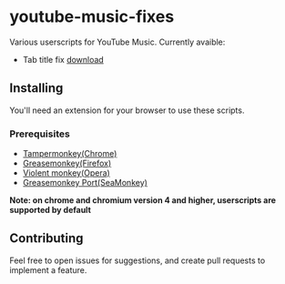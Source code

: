 # youtube-music-fixes
Various userscripts for YouTube Music. Currently avaible: 
- Tab title fix [download](https://github.com/ewen-lbh/youtube-music-fixes/raw/master/tab-title.user.js)

## Installing

You'll need an extension for your browser to use these scripts.
### Prerequisites
- [Tampermonkey(Chrome)](https://tampermonkey.net)
- [Greasemonkey(Firefox)](http://www.greasespot.net)
- [Violent monkey(Opera)](
   https://addons.opera.com/sk/extensions/details/violent-monkey/)
- [Greasemonkey Port(SeaMonkey)](https://sourceforge.net/projects/gmport/)

**Note: on chrome and chromium version 4 and higher, userscripts are supported by default**


## Contributing
Feel free to open issues for suggestions, and create pull requests to implement a feature.
